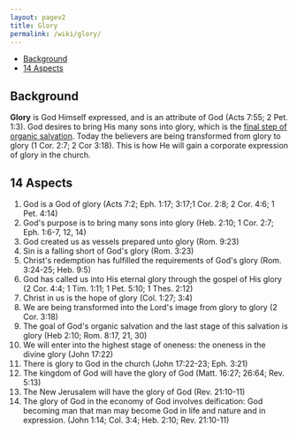 ```yaml
---
layout: pagev2
title: Glory
permalink: /wiki/glory/
---
```

- [Background](#background)
- [14 Aspects](#14-aspects)

## Background

**Glory** is God Himself expressed, and is an attribute of God (Acts 7:55; 2 Pet. 1:3). God desires to bring His many sons into glory, which is the [final step of organic salvation](../glorification). Today the believers are being transformed from glory to glory (1 Cor. 2:7; 2 Cor 3:18). This is how He will gain a corporate expression of glory in the church. 

## 14 Aspects

1. God is a God of glory (Acts 7:2; Eph. 1:17; 3:17;1 Cor. 2:8; 2 Cor. 4:6; 1 Pet. 4:14)
2. God's purpose is to bring many sons into glory (Heb. 2:10; 1 Cor. 2:7; Eph. 1:6-7, 12, 14)
3. God created us as vessels prepared unto glory (Rom. 9:23) 
4. Sin is a falling short of God's glory (Rom. 3:23)
5. Christ's redemption has fulfilled the requirements of God's glory (Rom. 3:24-25; Heb. 9:5)
6. God has called us into His eternal glory through the gospel of His glory (2 Cor. 4:4; 1 Tim. 1:11; 1 Pet. 5:10; 1 Thes. 2:12)
7. Christ in us is the hope of glory (Col. 1:27; 3:4)
8. We are being transformed into the Lord's image from glory to glory (2 Cor. 3:18)
9. The goal of God's organic salvation and the last stage of this salvation is glory (Heb 2:10; Rom. 8:17, 21, 30)
10. We will enter into the highest stage of oneness: the oneness in the divine glory (John 17:22)
11. There is glory to God in the church (John 17:22-23; Eph. 3:21)
12. The kingdom of God will have the glory of God (Matt. 16:27; 26:64; Rev. 5:13)
13. The New Jerusalem will have the glory of God (Rev. 21:10-11)
14. The glory of God in the economy of God involves deification: God becoming man that man may become God in life and nature and in expression. (John 1:14; Col. 3:4; Heb. 2:10; Rev. 21:10-11)